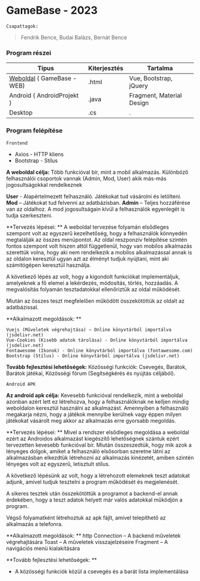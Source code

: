 # GameBase - 2023

`Csapattagok:`
> Fendrik Bence,
> Budai Balázs,
> Bernát Bence

### Program részei

|  Típus | Kiterjesztés   |  Tartalma  |
| ------------ | ------------ | ------------ |
|  [Weboldal](https://new.bendev.hu/school/ "Weboldal")  ( GameBase - WEB)  |  .html  | Vue, Bootstrap, jQuery  |
|  Android  ( AndroidProjekt )  | .java  | Fragment, Material Design  |
| Desktop | .cs | . |

### Program felépítése
`Frontend`
- Axios - HTTP kliens
- Bootstrap - Stílus

**A weboldal célja:**
	Több funkcióval bír, mint a mobil alkalmazás. Különböző felhasználói csoportok vannak (Admin, Mod, User) akik más-más jogosultságokkal rendelkeznek

**User**  - Alapértelmezett felhasználó. Játékokat tud vásárolni és letölteni.
**Mod** – Játékokat tud felvenni az adatbázisban.
**Admin** – Teljes hozzáférése van az oldalhoz. A mod jogosultságain kívül a felhasználók egyenlegét is tudja szerkeszteni.

**Tervezés lépései: **
A weboldal tervezése folyamán elsődleges szempont volt az egyszerű kezelhetőség, hogy a felhasználók könnyedén megtalálják az összes menüpontot. Az oldal reszponzív felépítése szintén fontos szempont volt hiszen attól függetlenül, hogy van mobilos alkalmazás szerettük volna, hogy aki nem rendelkezik a mobilos alkalmazással annak is az oldalon keresztül ugyan azt az élményt tudjuk nyújtani, mint aki számitógépen keresztül használja. 

A következő lépés az volt, hogy a kigondolt funkciókat implementáljuk, amelyeknek a fő elemei a lekérdezés, módosítás, törlés, hozzáadás. A megvalósítás folyamán tesztadatokkal ellenőriztük az oldal működését. 

Miután az összes teszt megfelelően működött összekötöttük az oldalt az adatbázissal. 

**Alkalmazott megoldások: **
	
	Vuejs (Műveletek végrehajtása) – Online könyvtárból importálva (jsdelivr.net)
	Vue-Cookies (Kisebb adatok tárolása) - Online könyvtárból importálva (jsdelivr.net)
	Fontawesome (Ikonok) - Online könyvtárból importálva (fontawesome.com)
	Bootstrap (Stílus) - Online könyvtárból importálva (jsdelivr.net)

**Tovább fejlesztési lehetőségek:**
	Közösségi funkciók: Csevegés, Barátok, Barátok játékai, Közösségi fórum (Segítségkérés és nyújtás céljából).


`Android APK`

**Az android apk célja:**
	Kevesebb funkcióval rendelkezik, mint a weboldal azonban azért lett ez létrehozva, hogy a felhasználóknak ne kelljen mindig weboldalon keresztül használni az alkalmazást. Amennyiben a felhasználó megakarja nézni, hogy a játékok mennyibe kerülnek vagy éppen milyen játékokat vásárolt meg akkor az alkalmazás erre gyorsabb megoldás.


**Tervezés lépései: **
	Mivel a rendszer elsődleges megoldása a weboldal ezért az Androidos alkalmazást kiegészítő lehetőségnek szántuk ezért tervezetten kevesebb funkcióval bír. Miután összeszedtük, hogy mik azok a lényeges dolgok, amiket a felhasználó elsősorban szeretne látni az alkalmazásban elkezdtük létrehozni az alkalmazás kinézetét, amiben szintén lényeges volt az egyszerű, letisztult stílus. 

A következő lépésünk az volt, hogy a létrehozott elemeknek teszt adatokat adjunk, amivel tudjuk tesztelni a program működését és megjelenését. 

A sikeres tesztek után összekötöttük a programot a backend-el annak érdekében, hogy a teszt adatok helyett már valós adatokkal működjön a program. 

Végső folyamatként létrehoztuk az apk fájlt, amivel telepíthető az alkalmazás a telefonra. 

**Alkalmazott megoldások: **
	http Connection – A backend műveletek végrehajtására
	Toast – A műveletek visszajelzéseire
	Fragment – A navigációs menü kialakítására

**Tovább fejlesztési lehetőségek: **
-	A közösségi funkciók közül a csevegés és a barát lista implementálása
